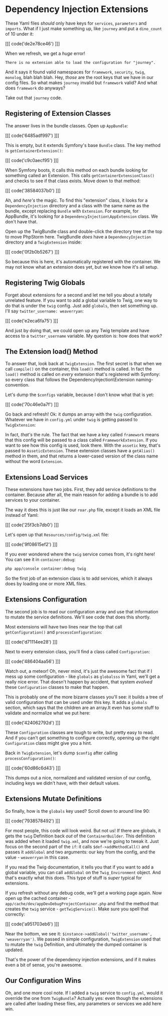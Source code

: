 # Dependency Injection Extensions

These Yaml files *should* only have keys for `services`, `parameters` and
`imports`. What if I just make something up, like `journey` and put a
`dino_count` of 10 under it:

[[[ code('de2e78ce46') ]]]

When we refresh, we get a *huge* error!

    There is no extension able to load the configuration for "journey".

And it says it found valid namespaces for `framework`, `security`, `twig`,
`monolog`, blah blah blah. Hey, *those* are the root keys that we have in
our config files. So what makes `journey` invalid but `framework` valid?
And what does `framework` do anyways?

Take out that `journey` code.

## Registering of Extension Classes

The answer lives in the bundle classes. Open up `AppBundle`:

[[[ code('6485adf997') ]]]

This is empty, but it extends Symfony's base `Bundle` class. The key method
is `getContainerExtension()`:

[[[ code('c9c0aecf95') ]]]

When Symfony boots, it calls this method on each bundle looking for something
called an Extension. This calls `getContainerExtensionClass()` and checks
to see if that class exists. Move down to that method:

[[[ code('38584037b0') ]]]

Ah, and *here's* the magic. To find this "extension" class, it looks for
a `DependencyInjection` directory and a class with the same name as the bundle,
except replacing `Bundle` with `Extension`. For example, for AppBundle, it's
looking for a `DependencyInjection\AppExtension` class. We don't have that.

Open up the TwigBundle class and double-click the directory tree at the top
to move PhpStorm here. TwigBundle *does* have a `DependencyInjection`
directory and a `TwigExtension` inside:

[[[ code('0f2b0b5267') ]]]

So because this is here, it's automatically registered with the container.
We may not know what an extension does yet, but we know how it's all setup.

## Registering Twig Globals

Forget about extensions for a second and let me tell you about a totally
unrelated feature. If you want to add a global variable to Twig, one way
to do that is under the `twig` config. Just add `globals`, then set something
up. I'll say `twitter_username: weaverryan`:

[[[ code('e2eca6fa75') ]]]

And just by doing that, we could open up any Twig template and have access
to a `twitter_username` variable. My question is: how does that work?

## The Extension load() Method

To answer that, look back at `TwigExtension`. The first secret is that when
we call `compile()` on the container, this `load()` method is called. In
fact the `load()` method is called on *every* extension that's registered
with Symfony: so every class that follows the DependencyInjection\Extension
naming-convention.

Let's dump the `$configs` variable, because I don't know what that is yet:

[[[ code('70c46e0a7f') ]]]

Go back and refresh! Ok: it dumps an array with the `twig` configuration.
Whatever we have in `config.yml` under `twig` is getting passed to `TwigExtension`:

In fact, *that's* the rule. The fact that we have a key called `framework`
means that this config will be passed to a class called `FrameworkExtension`.
If you want to see how this config is used, look there. With the `assetic`
key, that's passed to `AsseticExtension`. These extension classes have a
`getAlias()` method in them, and that returns a lower-cased version of
the class name without the word `Extension`.

## Extensions Load Services

These extensions have two jobs. First, they add service definitions to the
container. Because after all, the main reason for adding a bundle is to add
services to your container.

The way it does this is just like our `roar.php` file, except it loads an
XML file instead of Yaml:

[[[ code('25f3cb7db0') ]]]

Let's open up that `Resources/config/twig.xml` file:

[[[ code('9f08615ef2') ]]]

If you ever wondered where the `twig` service comes from, it's right here!
You can see it in `container:debug`:

```bash
php app/console container:debug twig
```

So the first job of an extension class is to add services, which it always
does by loading one or more XML files.

## Extensions Configuration

The second job is to read our configuration array and use that information
to mutate the service definitions. We'll see code that does this shortly.

Most extensions will have two lines near the top that call `getConfiguration()`
and `processConfiguration`:

[[[ code('d71114ee28') ]]]

Next to every extension class, you'll find a class called `Configuration`:

[[[ code('486404aa56') ]]]

Watch out, a meteor! Oh, never mind, it's just the awesome fact that if I
mess up some configuration - like `globals` as `globalsss` in Yaml, we'll
get a really nice error. That doesn't happen by accident, that system *evolved*
these `Configuration` classes to make that happen.

This is probably one of the more bizarre classes you'll see: it builds a
tree of valid configuration that can be used under this key. It adds a `globals`
section, which says that the children are an array.It even has some stuff
to validate and normalize what we put here:

[[[ code('424062792d') ]]]

These `Configuration` classes are tough to write, but pretty easy to read.
And if you can't get something to configure correctly, opening up the right
`Configuration` class might give you a hint.

Back in `TwigExtension`, let's dump `$config` after calling `processConfiguration()`:

[[[ code('60d86c6d43') ]]]

This dumps out a nice, normalized and validated version of our config, including
keys we didn't have, with their default values. 

## Extensions Mutate Definitions

So finally, how is the `globals` key used? Scroll down to around line 90:

[[[ code('7938578492') ]]]

For most people, this code will look weird. But not us! If there are globals,
it gets the `twig` Definition back *out* of the `ContainerBuilder`. This
definition was added when it loaded `twig.xml`, and now we're going to tweak
it. Just focus on the second part of the `if`: it calls `$def->addMethodCall()`
and passes it `addGlobal` and two arguments: our key from the config, and
the value - `weaverryan` in this case.

If you read the Twig documentation, it tells you that if you want to add
a global variable, you can call `addGlobal` on the `Twig_Environment` object.
And that's exactly what this does. This type of stuff is *super* typical
for extensions.

If you refresh without any debug code, we'll get a working page again. Now
open up the cached container - `app/cache/dev/appDevDebugProjectContainer.php`
and find the method that creates the `twig` service - `getTwigService()`.
Make sure you spell that correctly:

[[[ code('a951703eb6') ]]]

Near the bottom, we see it: `$instance->addGlobal('twitter_username', 'weaverryan')`.
We passed in simple configuration, `TwigExtension` used that to mutate the
`twig` Definition, and ultimately the dumped container is updated. 

That's the power of the dependency injection extensions, and if it makes
even a bit of sense, you're awesome.

## Our Configuration Wins

Oh, and one more cool note. If I added a `twig` service to `config.yml`,
would it override the one from `TwigBundle`? Actually yes: even though the
extensions are called after loading these files, any parameters or services
we add here win.
